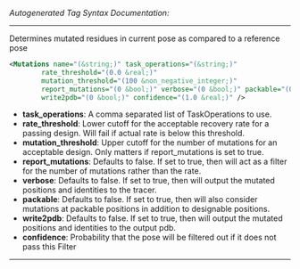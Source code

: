 <!-- THIS IS AN AUTOGENERATED FILE: Don't edit it directly, instead change the schema definition in the code itself. -->

_Autogenerated Tag Syntax Documentation:_

---
Determines mutated residues in current pose as compared to a reference pose

```xml
<Mutations name="(&string;)" task_operations="(&string;)"
        rate_threshold="(0.0 &real;)"
        mutation_threshold="(100 &non_negative_integer;)"
        report_mutations="(0 &bool;)" verbose="(0 &bool;)" packable="(0 &bool;)"
        write2pdb="(0 &bool;)" confidence="(1.0 &real;)" />
```

-   **task_operations**: A comma separated list of TaskOperations to use.
-   **rate_threshold**: Lower cutoff for the acceptable recovery rate for a passing design. Will fail if actual rate is below this threshold.
-   **mutation_threshold**: Upper cutoff for the number of mutations for an acceptable design. Only matters if report_mutations is set to true.
-   **report_mutations**: Defaults to false. If set to true, then will act as a filter for the number of mutations rather than the rate.
-   **verbose**: Defaults to false. If set to true, then will output the mutated positions and identities to the tracer.
-   **packable**: Defaults to false. If set to true, then will also consider mutations at packable positions in addition to designable positions.
-   **write2pdb**: Defaults to false. If set to true, then will output the mutated positions and identities to the output pdb.
-   **confidence**: Probability that the pose will be filtered out if it does not pass this Filter

---

